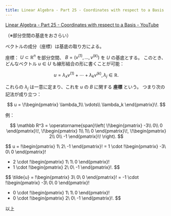 ```yaml
---
title: Linear Algebra - Part 25 - Coordinates with respect to a Basis
---
```


[Linear Algebra - Part 25 - Coordinates with respect to a Basis - YouTube](https://www.youtube.com/watch?v=6cG9CMC89gg&list=PLBh2i93oe2quLc5zaxD0WHzQTGrXMwAI6&index=25)

（※部分空間の基底をおさらい）

ベクトルの成分（座標）は基底の取り方による。

座標：
${U \subset \mathbb R^n}$ を部分空間、
${B = (v^{(1)}, \dotsc, v^{(k)})}$ を $U$ の基底とする。
このとき、どんなベクトル $u \in U$ も線形結合の形に書くことが可能：

$$
u = \lambda_x v^{(1)} + \dotsb + \lambda_k v^{(k)}, \lambda_j \in \mathbb R.
$$

これらの $\lambda_j$ は一意に定まり、これを $u$ の $B$ に関する **座標** という。
つまり次の記法が成り立つ：

$$
u = \!\begin{pmatrix}
\lambda_1\\
\vdots\\
\lambda_k
\end{pmatrix}\!.
$$

例：

$$
\mathbb R^3 = \operatorname{span}\left(
    \!\begin{pmatrix}
    -3\\
    0\\
    0
    \end{pmatrix}\!,
    \!\begin{pmatrix}
    1\\
    1\\
    0
    \end{pmatrix}\!,
    \!\begin{pmatrix}
    2\\
    0\\
    -1
    \end{pmatrix}\!
\right).
$$

$$
u = \!\begin{pmatrix}
1\\
2\\
-1
\end{pmatrix}\!
= 1 \cdot \!\begin{pmatrix}
    -3\\
    0\\
    0
\end{pmatrix}\!
+ 2 \cdot \!\begin{pmatrix}
    1\\
    1\\
    0
\end{pmatrix}\!
+ 1 \cdot \!\begin{pmatrix}
    2\\
    0\\
    -1
\end{pmatrix}\!.
$$

$$
\tilde{u} =
\!\begin{pmatrix}
3\\
0\\
0
\end{pmatrix}\!
= -1 \cdot
\!\begin{pmatrix}
    -3\\
    0\\
    0
\end{pmatrix}\!
+ 0 \cdot \!\begin{pmatrix}
    1\\
    1\\
    0
\end{pmatrix}\!
+ 0 \cdot \!\begin{pmatrix}
    2\\
    0\\
    -1
\end{pmatrix}\!.
$$

以上
